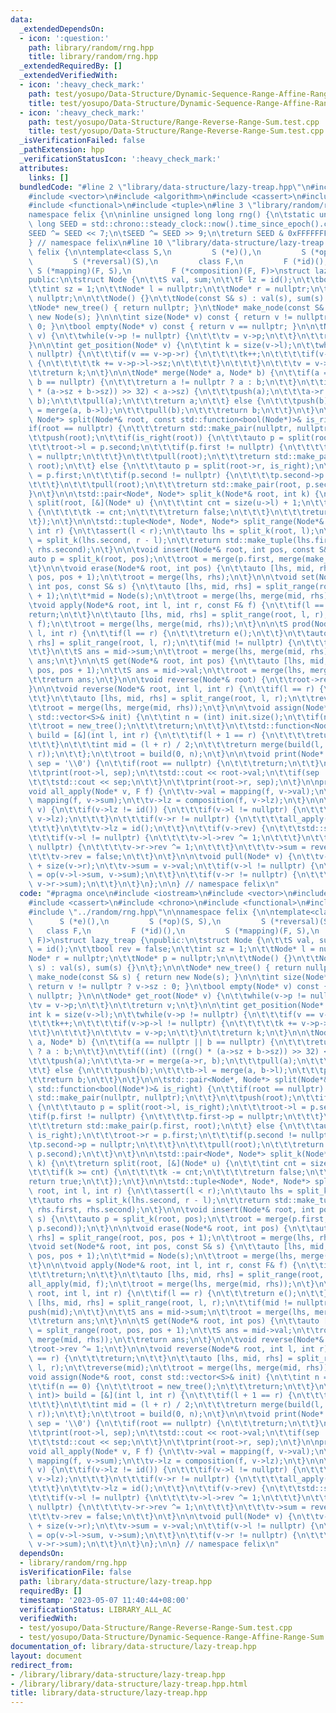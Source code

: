 ```yaml
---
data:
  _extendedDependsOn:
  - icon: ':question:'
    path: library/random/rng.hpp
    title: library/random/rng.hpp
  _extendedRequiredBy: []
  _extendedVerifiedWith:
  - icon: ':heavy_check_mark:'
    path: test/yosupo/Data-Structure/Dynamic-Sequence-Range-Affine-Range-Sum.test.cpp
    title: test/yosupo/Data-Structure/Dynamic-Sequence-Range-Affine-Range-Sum.test.cpp
  - icon: ':heavy_check_mark:'
    path: test/yosupo/Data-Structure/Range-Reverse-Range-Sum.test.cpp
    title: test/yosupo/Data-Structure/Range-Reverse-Range-Sum.test.cpp
  _isVerificationFailed: false
  _pathExtension: hpp
  _verificationStatusIcon: ':heavy_check_mark:'
  attributes:
    links: []
  bundledCode: "#line 2 \"library/data-structure/lazy-treap.hpp\"\n#include <iostream>\n\
    #include <vector>\n#include <algorithm>\n#include <cassert>\n#include <chrono>\n\
    #include <functional>\n#include <tuple>\n#line 3 \"library/random/rng.hpp\"\n\n\
    namespace felix {\n\ninline unsigned long long rng() {\n\tstatic unsigned long\
    \ long SEED = std::chrono::steady_clock::now().time_since_epoch().count();\n\t\
    SEED ^= SEED << 7;\n\tSEED ^= SEED >> 9;\n\treturn SEED & 0xFFFFFFFFULL;\n}\n\n\
    } // namespace felix\n#line 10 \"library/data-structure/lazy-treap.hpp\"\n\nnamespace\
    \ felix {\n\ntemplate<class S,\n         S (*e)(),\n         S (*op)(S, S),\n\
    \         S (*reversal)(S),\n         class F,\n         F (*id)(),\n        \
    \ S (*mapping)(F, S),\n         F (*composition)(F, F)>\nstruct lazy_treap {\n\
    public:\n\tstruct Node {\n\t\tS val, sum;\n\t\tF lz = id();\n\t\tbool rev = false;\n\
    \t\tint sz = 1;\n\t\tNode* l = nullptr;\n\t\tNode* r = nullptr;\n\t\tNode* p =\
    \ nullptr;\n\n\t\tNode() {}\n\t\tNode(const S& s) : val(s), sum(s) {}\n\t};\n\n\
    \tNode* new_tree() { return nullptr; }\n\tNode* make_node(const S& s) { return\
    \ new Node(s); }\n\n\tint size(Node* v) const { return v != nullptr ? v->sz :\
    \ 0; }\n\tbool empty(Node* v) const { return v == nullptr; }\n\n\tNode* get_root(Node*\
    \ v) {\n\t\twhile(v->p != nullptr) {\n\t\t\tv = v->p;\n\t\t}\n\t\treturn v;\n\t\
    }\n\n\tint get_position(Node* v) {\n\t\tint k = size(v->l);\n\t\twhile(v->p !=\
    \ nullptr) {\n\t\t\tif(v == v->p->r) {\n\t\t\t\tk++;\n\t\t\t\tif(v->p->l != nullptr)\
    \ {\n\t\t\t\t\tk += v->p->l->sz;\n\t\t\t\t}\n\t\t\t}\n\t\t\tv = v->p;\n\t\t}\n\
    \t\treturn k;\n\t}\n\n\tNode* merge(Node* a, Node* b) {\n\t\tif(a == nullptr ||\
    \ b == nullptr) {\n\t\t\treturn a != nullptr ? a : b;\n\t\t}\n\t\tif((int) ((rng()\
    \ * (a->sz + b->sz)) >> 32) < a->sz) {\n\t\t\tpush(a);\n\t\t\ta->r = merge(a->r,\
    \ b);\n\t\t\tpull(a);\n\t\t\treturn a;\n\t\t} else {\n\t\t\tpush(b);\n\t\t\tb->l\
    \ = merge(a, b->l);\n\t\t\tpull(b);\n\t\t\treturn b;\n\t\t}\n\t}\n\n\tstd::pair<Node*,\
    \ Node*> split(Node*& root, const std::function<bool(Node*)>& is_right) {\n\t\t\
    if(root == nullptr) {\n\t\t\treturn std::make_pair(nullptr, nullptr);\n\t\t}\n\
    \t\tpush(root);\n\t\tif(is_right(root)) {\n\t\t\tauto p = split(root->l, is_right);\n\
    \t\t\troot->l = p.second;\n\t\t\tif(p.first != nullptr) {\n\t\t\t\tp.first->p\
    \ = nullptr;\n\t\t\t}\n\t\t\tpull(root);\n\t\t\treturn std::make_pair(p.first,\
    \ root);\n\t\t} else {\n\t\t\tauto p = split(root->r, is_right);\n\t\t\troot->r\
    \ = p.first;\n\t\t\tif(p.second != nullptr) {\n\t\t\t\tp.second->p = nullptr;\n\
    \t\t\t}\n\t\t\tpull(root);\n\t\t\treturn std::make_pair(root, p.second);\n\t\t\
    }\n\t}\n\n\tstd::pair<Node*, Node*> split_k(Node*& root, int k) {\n\t\treturn\
    \ split(root, [&](Node* u) {\n\t\t\tint cnt = size(u->l) + 1;\n\t\t\tif(k >= cnt)\
    \ {\n\t\t\t\tk -= cnt;\n\t\t\t\treturn false;\n\t\t\t}\n\t\t\treturn true;\n\t\
    \t});\n\t}\n\n\tstd::tuple<Node*, Node*, Node*> split_range(Node*& root, int l,\
    \ int r) {\n\t\tassert(l < r);\n\t\tauto lhs = split_k(root, l);\n\t\tauto rhs\
    \ = split_k(lhs.second, r - l);\n\t\treturn std::make_tuple(lhs.first, rhs.first,\
    \ rhs.second);\n\t}\n\n\tvoid insert(Node*& root, int pos, const S& s) {\n\t\t\
    auto p = split_k(root, pos);\n\t\troot = merge(p.first, merge(make_node(s), p.second));\n\
    \t}\n\n\tvoid erase(Node*& root, int pos) {\n\t\tauto [lhs, mid, rhs] = split_range(root,\
    \ pos, pos + 1);\n\t\troot = merge(lhs, rhs);\n\t}\n\n\tvoid set(Node*& root,\
    \ int pos, const S& s) {\n\t\tauto [lhs, mid, rhs] = split_range(root, pos, pos\
    \ + 1);\n\t\t*mid = Node(s);\n\t\troot = merge(lhs, merge(mid, rhs));\n\t}\n\n\
    \tvoid apply(Node*& root, int l, int r, const F& f) {\n\t\tif(l == r) {\n\t\t\t\
    return;\n\t\t}\n\t\tauto [lhs, mid, rhs] = split_range(root, l, r);\n\t\tall_apply(mid,\
    \ f);\n\t\troot = merge(lhs, merge(mid, rhs));\n\t}\n\n\tS prod(Node*& root, int\
    \ l, int r) {\n\t\tif(l == r) {\n\t\t\treturn e();\n\t\t}\n\t\tauto [lhs, mid,\
    \ rhs] = split_range(root, l, r);\n\t\tif(mid != nullptr) {\n\t\t\tpush(mid);\n\
    \t\t}\n\t\tS ans = mid->sum;\n\t\troot = merge(lhs, merge(mid, rhs));\n\t\treturn\
    \ ans;\n\t}\n\n\tS get(Node*& root, int pos) {\n\t\tauto [lhs, mid, rhs] = split_range(root,\
    \ pos, pos + 1);\n\t\tS ans = mid->val;\n\t\troot = merge(lhs, merge(mid, rhs));\n\
    \t\treturn ans;\n\t}\n\n\tvoid reverse(Node*& root) {\n\t\troot->rev ^= 1;\n\t\
    }\n\n\tvoid reverse(Node*& root, int l, int r) {\n\t\tif(l == r) {\n\t\t\treturn;\n\
    \t\t}\n\t\tauto [lhs, mid, rhs] = split_range(root, l, r);\n\t\treverse(mid);\n\
    \t\troot = merge(lhs, merge(mid, rhs));\n\t}\n\n\tvoid assign(Node*& root, const\
    \ std::vector<S>& init) {\n\t\tint n = (int) init.size();\n\t\tif(n == 0) {\n\t\
    \t\troot = new_tree();\n\t\t\treturn;\n\t\t}\n\t\tstd::function<Node*(int, int)>\
    \ build = [&](int l, int r) {\n\t\t\tif(l + 1 == r) {\n\t\t\t\treturn make_node(init[l]);\n\
    \t\t\t}\n\t\t\tint mid = (l + r) / 2;\n\t\t\treturn merge(build(l, mid), build(mid,\
    \ r));\n\t\t};\n\t\troot = build(0, n);\n\t}\n\n\tvoid print(Node* root, char\
    \ sep = '\\0') {\n\t\tif(root == nullptr) {\n\t\t\treturn;\n\t\t}\n\t\tpush(root);\n\
    \t\tprint(root->l, sep);\n\t\tstd::cout << root->val;\n\t\tif(sep != '\\0') {\n\
    \t\t\tstd::cout << sep;\n\t\t}\n\t\tprint(root->r, sep);\n\t}\n\nprotected:\n\t\
    void all_apply(Node* v, F f) {\n\t\tv->val = mapping(f, v->val);\n\t\tv->sum =\
    \ mapping(f, v->sum);\n\t\tv->lz = composition(f, v->lz);\n\t}\n\n\tvoid push(Node*\
    \ v) {\n\t\tif(v->lz != id()) {\n\t\t\tif(v->l != nullptr) {\n\t\t\t\tall_apply(v->l,\
    \ v->lz);\n\t\t\t}\n\t\t\tif(v->r != nullptr) {\n\t\t\t\tall_apply(v->r, v->lz);\n\
    \t\t\t}\n\t\t\tv->lz = id();\n\t\t}\n\t\tif(v->rev) {\n\t\t\tstd::swap(v->l, v->r);\n\
    \t\t\tif(v->l != nullptr) {\n\t\t\t\tv->l->rev ^= 1;\n\t\t\t}\n\t\t\tif(v->r !=\
    \ nullptr) {\n\t\t\t\tv->r->rev ^= 1;\n\t\t\t}\n\t\t\tv->sum = reversal(v->sum);\n\
    \t\t\tv->rev = false;\n\t\t}\n\t}\n\n\tvoid pull(Node* v) {\n\t\tv->sz = 1 + size(v->l)\
    \ + size(v->r);\n\t\tv->sum = v->val;\n\t\tif(v->l != nullptr) {\n\t\t\tv->sum\
    \ = op(v->l->sum, v->sum);\n\t\t}\n\t\tif(v->r != nullptr) {\n\t\t\tv->sum = op(v->sum,\
    \ v->r->sum);\n\t\t}\n\t}\n};\n\n} // namespace felix\n"
  code: "#pragma once\n#include <iostream>\n#include <vector>\n#include <algorithm>\n\
    #include <cassert>\n#include <chrono>\n#include <functional>\n#include <tuple>\n\
    #include \"../random/rng.hpp\"\n\nnamespace felix {\n\ntemplate<class S,\n   \
    \      S (*e)(),\n         S (*op)(S, S),\n         S (*reversal)(S),\n      \
    \   class F,\n         F (*id)(),\n         S (*mapping)(F, S),\n         F (*composition)(F,\
    \ F)>\nstruct lazy_treap {\npublic:\n\tstruct Node {\n\t\tS val, sum;\n\t\tF lz\
    \ = id();\n\t\tbool rev = false;\n\t\tint sz = 1;\n\t\tNode* l = nullptr;\n\t\t\
    Node* r = nullptr;\n\t\tNode* p = nullptr;\n\n\t\tNode() {}\n\t\tNode(const S&\
    \ s) : val(s), sum(s) {}\n\t};\n\n\tNode* new_tree() { return nullptr; }\n\tNode*\
    \ make_node(const S& s) { return new Node(s); }\n\n\tint size(Node* v) const {\
    \ return v != nullptr ? v->sz : 0; }\n\tbool empty(Node* v) const { return v ==\
    \ nullptr; }\n\n\tNode* get_root(Node* v) {\n\t\twhile(v->p != nullptr) {\n\t\t\
    \tv = v->p;\n\t\t}\n\t\treturn v;\n\t}\n\n\tint get_position(Node* v) {\n\t\t\
    int k = size(v->l);\n\t\twhile(v->p != nullptr) {\n\t\t\tif(v == v->p->r) {\n\t\
    \t\t\tk++;\n\t\t\t\tif(v->p->l != nullptr) {\n\t\t\t\t\tk += v->p->l->sz;\n\t\t\
    \t\t}\n\t\t\t}\n\t\t\tv = v->p;\n\t\t}\n\t\treturn k;\n\t}\n\n\tNode* merge(Node*\
    \ a, Node* b) {\n\t\tif(a == nullptr || b == nullptr) {\n\t\t\treturn a != nullptr\
    \ ? a : b;\n\t\t}\n\t\tif((int) ((rng() * (a->sz + b->sz)) >> 32) < a->sz) {\n\
    \t\t\tpush(a);\n\t\t\ta->r = merge(a->r, b);\n\t\t\tpull(a);\n\t\t\treturn a;\n\
    \t\t} else {\n\t\t\tpush(b);\n\t\t\tb->l = merge(a, b->l);\n\t\t\tpull(b);\n\t\
    \t\treturn b;\n\t\t}\n\t}\n\n\tstd::pair<Node*, Node*> split(Node*& root, const\
    \ std::function<bool(Node*)>& is_right) {\n\t\tif(root == nullptr) {\n\t\t\treturn\
    \ std::make_pair(nullptr, nullptr);\n\t\t}\n\t\tpush(root);\n\t\tif(is_right(root))\
    \ {\n\t\t\tauto p = split(root->l, is_right);\n\t\t\troot->l = p.second;\n\t\t\
    \tif(p.first != nullptr) {\n\t\t\t\tp.first->p = nullptr;\n\t\t\t}\n\t\t\tpull(root);\n\
    \t\t\treturn std::make_pair(p.first, root);\n\t\t} else {\n\t\t\tauto p = split(root->r,\
    \ is_right);\n\t\t\troot->r = p.first;\n\t\t\tif(p.second != nullptr) {\n\t\t\t\
    \tp.second->p = nullptr;\n\t\t\t}\n\t\t\tpull(root);\n\t\t\treturn std::make_pair(root,\
    \ p.second);\n\t\t}\n\t}\n\n\tstd::pair<Node*, Node*> split_k(Node*& root, int\
    \ k) {\n\t\treturn split(root, [&](Node* u) {\n\t\t\tint cnt = size(u->l) + 1;\n\
    \t\t\tif(k >= cnt) {\n\t\t\t\tk -= cnt;\n\t\t\t\treturn false;\n\t\t\t}\n\t\t\t\
    return true;\n\t\t});\n\t}\n\n\tstd::tuple<Node*, Node*, Node*> split_range(Node*&\
    \ root, int l, int r) {\n\t\tassert(l < r);\n\t\tauto lhs = split_k(root, l);\n\
    \t\tauto rhs = split_k(lhs.second, r - l);\n\t\treturn std::make_tuple(lhs.first,\
    \ rhs.first, rhs.second);\n\t}\n\n\tvoid insert(Node*& root, int pos, const S&\
    \ s) {\n\t\tauto p = split_k(root, pos);\n\t\troot = merge(p.first, merge(make_node(s),\
    \ p.second));\n\t}\n\n\tvoid erase(Node*& root, int pos) {\n\t\tauto [lhs, mid,\
    \ rhs] = split_range(root, pos, pos + 1);\n\t\troot = merge(lhs, rhs);\n\t}\n\n\
    \tvoid set(Node*& root, int pos, const S& s) {\n\t\tauto [lhs, mid, rhs] = split_range(root,\
    \ pos, pos + 1);\n\t\t*mid = Node(s);\n\t\troot = merge(lhs, merge(mid, rhs));\n\
    \t}\n\n\tvoid apply(Node*& root, int l, int r, const F& f) {\n\t\tif(l == r) {\n\
    \t\t\treturn;\n\t\t}\n\t\tauto [lhs, mid, rhs] = split_range(root, l, r);\n\t\t\
    all_apply(mid, f);\n\t\troot = merge(lhs, merge(mid, rhs));\n\t}\n\n\tS prod(Node*&\
    \ root, int l, int r) {\n\t\tif(l == r) {\n\t\t\treturn e();\n\t\t}\n\t\tauto\
    \ [lhs, mid, rhs] = split_range(root, l, r);\n\t\tif(mid != nullptr) {\n\t\t\t\
    push(mid);\n\t\t}\n\t\tS ans = mid->sum;\n\t\troot = merge(lhs, merge(mid, rhs));\n\
    \t\treturn ans;\n\t}\n\n\tS get(Node*& root, int pos) {\n\t\tauto [lhs, mid, rhs]\
    \ = split_range(root, pos, pos + 1);\n\t\tS ans = mid->val;\n\t\troot = merge(lhs,\
    \ merge(mid, rhs));\n\t\treturn ans;\n\t}\n\n\tvoid reverse(Node*& root) {\n\t\
    \troot->rev ^= 1;\n\t}\n\n\tvoid reverse(Node*& root, int l, int r) {\n\t\tif(l\
    \ == r) {\n\t\t\treturn;\n\t\t}\n\t\tauto [lhs, mid, rhs] = split_range(root,\
    \ l, r);\n\t\treverse(mid);\n\t\troot = merge(lhs, merge(mid, rhs));\n\t}\n\n\t\
    void assign(Node*& root, const std::vector<S>& init) {\n\t\tint n = (int) init.size();\n\
    \t\tif(n == 0) {\n\t\t\troot = new_tree();\n\t\t\treturn;\n\t\t}\n\t\tstd::function<Node*(int,\
    \ int)> build = [&](int l, int r) {\n\t\t\tif(l + 1 == r) {\n\t\t\t\treturn make_node(init[l]);\n\
    \t\t\t}\n\t\t\tint mid = (l + r) / 2;\n\t\t\treturn merge(build(l, mid), build(mid,\
    \ r));\n\t\t};\n\t\troot = build(0, n);\n\t}\n\n\tvoid print(Node* root, char\
    \ sep = '\\0') {\n\t\tif(root == nullptr) {\n\t\t\treturn;\n\t\t}\n\t\tpush(root);\n\
    \t\tprint(root->l, sep);\n\t\tstd::cout << root->val;\n\t\tif(sep != '\\0') {\n\
    \t\t\tstd::cout << sep;\n\t\t}\n\t\tprint(root->r, sep);\n\t}\n\nprotected:\n\t\
    void all_apply(Node* v, F f) {\n\t\tv->val = mapping(f, v->val);\n\t\tv->sum =\
    \ mapping(f, v->sum);\n\t\tv->lz = composition(f, v->lz);\n\t}\n\n\tvoid push(Node*\
    \ v) {\n\t\tif(v->lz != id()) {\n\t\t\tif(v->l != nullptr) {\n\t\t\t\tall_apply(v->l,\
    \ v->lz);\n\t\t\t}\n\t\t\tif(v->r != nullptr) {\n\t\t\t\tall_apply(v->r, v->lz);\n\
    \t\t\t}\n\t\t\tv->lz = id();\n\t\t}\n\t\tif(v->rev) {\n\t\t\tstd::swap(v->l, v->r);\n\
    \t\t\tif(v->l != nullptr) {\n\t\t\t\tv->l->rev ^= 1;\n\t\t\t}\n\t\t\tif(v->r !=\
    \ nullptr) {\n\t\t\t\tv->r->rev ^= 1;\n\t\t\t}\n\t\t\tv->sum = reversal(v->sum);\n\
    \t\t\tv->rev = false;\n\t\t}\n\t}\n\n\tvoid pull(Node* v) {\n\t\tv->sz = 1 + size(v->l)\
    \ + size(v->r);\n\t\tv->sum = v->val;\n\t\tif(v->l != nullptr) {\n\t\t\tv->sum\
    \ = op(v->l->sum, v->sum);\n\t\t}\n\t\tif(v->r != nullptr) {\n\t\t\tv->sum = op(v->sum,\
    \ v->r->sum);\n\t\t}\n\t}\n};\n\n} // namespace felix\n"
  dependsOn:
  - library/random/rng.hpp
  isVerificationFile: false
  path: library/data-structure/lazy-treap.hpp
  requiredBy: []
  timestamp: '2023-05-07 11:40:44+08:00'
  verificationStatus: LIBRARY_ALL_AC
  verifiedWith:
  - test/yosupo/Data-Structure/Range-Reverse-Range-Sum.test.cpp
  - test/yosupo/Data-Structure/Dynamic-Sequence-Range-Affine-Range-Sum.test.cpp
documentation_of: library/data-structure/lazy-treap.hpp
layout: document
redirect_from:
- /library/library/data-structure/lazy-treap.hpp
- /library/library/data-structure/lazy-treap.hpp.html
title: library/data-structure/lazy-treap.hpp
---
```

